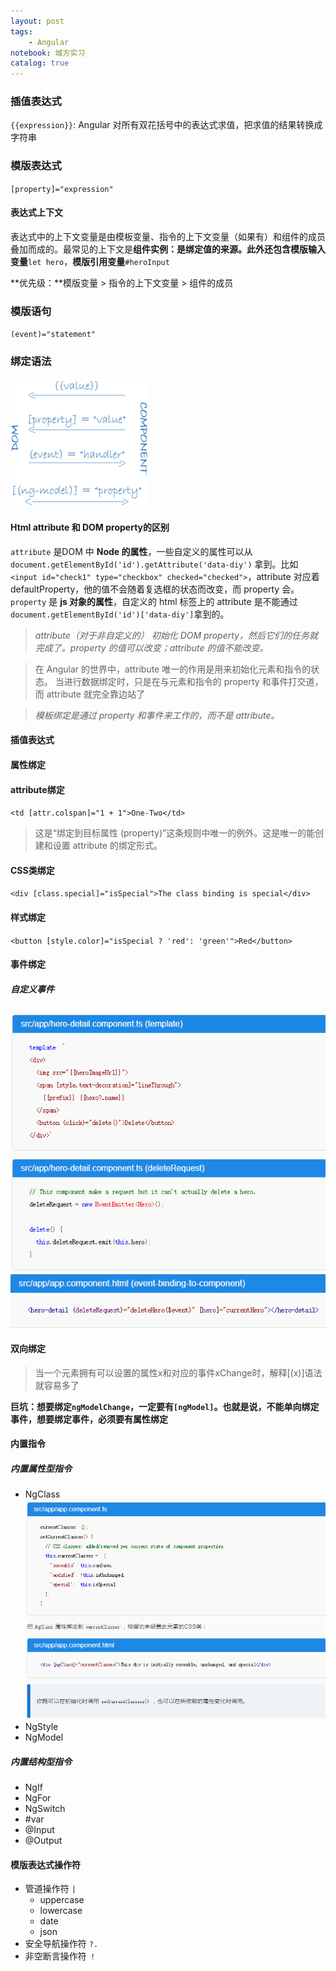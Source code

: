 ```yaml
---
layout: post
tags: 
    - Angular
notebook: 城方实习
catalog: true
---
```



### 插值表达式
`{{expression}}`: Angular 对所有双花括号中的表达式求值，把求值的结果转换成字符串
### 模版表达式
`[property]="expression"`
#### 表达式上下文
表达式中的上下文变量是由模板变量、指令的上下文变量（如果有）和组件的成员叠加而成的。最常见的上下文是**组件实例：**是绑定值的来源。此外还包含**模版输入变量**`let hero`，**模版引用变量**`#heroInput`

**优先级：**模版变量 > 指令的上下文变量 > 组件的成员
### 模版语句
`(event)="statement"`
### 绑定语法
![Alt text](../img/in-post/angular/bindMethod.png)
#### Html attribute 和 DOM property的区别
`attribute` 是DOM 中 **Node 的属性**，一些自定义的属性可以从 `document.getElementById('id').getAttribute('data-diy')` 拿到。比如 `<input id="check1" type="checkbox" checked="checked">`，attribute 对应着 defaultProperty，他的值不会随着复选框的状态而改变，而 property 会。
`property` 是 **js 对象的属性**，自定义的 html 标签上的 attribute 是不能通过 `document.getElementById('id')['data-diy']`拿到的。

>*attribute（对于非自定义的） 初始化 DOM property，然后它们的任务就完成了。property 的值可以改变；attribute 的值不能改变。*

>在 Angular 的世界中，attribute 唯一的作用是用来初始化元素和指令的状态。 当进行数据绑定时，只是在与元素和指令的 property 和事件打交道，而 attribute 就完全靠边站了

>*模板绑定是通过 property 和事件来工作的，而不是 attribute。*

#### 插值表达式
#### 属性绑定
#### attribute绑定
`<td [attr.colspan]="1 + 1">One-Two</td>`
>这是“绑定到目标属性 (property)”这条规则中唯一的例外。这是唯一的能创建和设置 attribute 的绑定形式。
#### CSS类绑定
`<div [class.special]="isSpecial">The class binding is special</div>`
#### 样式绑定
`<button [style.color]="isSpecial ? 'red': 'green'">Red</button>`
#### 事件绑定
##### 自定义事件
![Alt text](../img/in-post/angular/1504594905699.png)
![Alt text](../img/in-post/angular/1504594920785.png)
#### 双向绑定

>当一个元素拥有可以设置的属性x和对应的事件xChange时，解释[(x)]语法就容易多了

**巨坑：想要绑定`ngModelChange`，一定要有`[ngModel]`。也就是说，不能单向绑定事件，想要绑定事件，必须要有属性绑定**

#### 内置指令
##### 内置属性型指令
- NgClass
![Alt text](../img/in-post/angular/1504595778058.png)
- NgStyle
- NgModel
##### 内置结构型指令
- NgIf
- NgFor
- NgSwitch
- \#var
- @Input
- @Output
#### 模版表达式操作符
- 管道操作符 `|`
    - uppercase
    - lowercase
    - date
    - json
- 安全导航操作符 `?.`
- 非空断言操作符 `！`